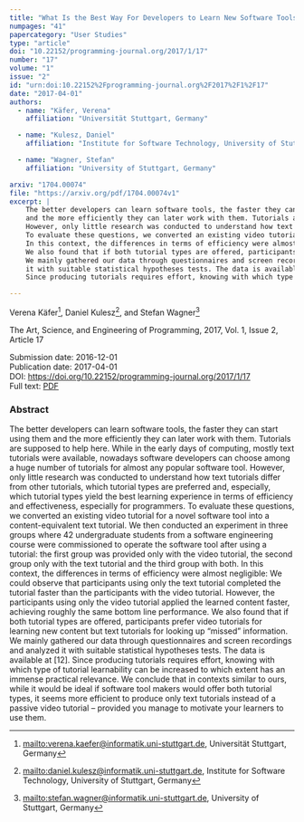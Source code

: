 ```yaml
---
title: "What Is the Best Way For Developers to Learn New Software Tools? An Empirical Comparison Between a Text and a Video Tutorial"
numpages: "41"
papercategory: "User Studies"
type: "article"
doi: "10.22152/programming-journal.org/2017/1/17"
number: "17"
volume: "1"
issue: "2"
id: "urn:doi:10.22152%2Fprogramming-journal.org%2F2017%2F1%2F17"
date: "2017-04-01"
authors: 
  - name: "Käfer, Verena"
    affiliation: "Universität Stuttgart, Germany"

  - name: "Kulesz, Daniel"
    affiliation: "Institute for Software Technology, University of Stuttgart, Germany"

  - name: "Wagner, Stefan"
    affiliation: "University of Stuttgart, Germany"

arxiv: "1704.00074"
file: "https://arxiv.org/pdf/1704.00074v1"
excerpt: |
    The better developers can learn software tools, the faster they can start using them
    and the more efficiently they can later work with them. Tutorials are supposed to help here. While in the early days of computing, mostly text tutorials were available, nowadays software developers can choose among a huge number of tutorials for almost any popular software tool.
    However, only little research was conducted to understand how text tutorials differ from other tutorials, which tutorial types are preferred and, especially, which tutorial types yield the best learning experience in terms of efficiency and effectiveness, especially for programmers.
    To evaluate these questions, we converted an existing video tutorial for a novel software tool into a content-equivalent text tutorial. We then conducted an experiment in three groups where 42 undergraduate students from a software engineering course were commissioned to operate the software tool after using a tutorial: the first group was provided only with the video tutorial, the second group only with the text tutorial and the third group with both.
    In this context, the differences in terms of efficiency were almost negligible: We could observe that participants using only the text tutorial completed the tutorial faster than the participants with the video tutorial. However, the participants using only the video tutorial applied the learned content faster, achieving roughly the same bottom line performance.
    We also found that if both tutorial types are offered, participants prefer video tutorials for learning new content but text tutorials for looking up “missed” information.
    We mainly gathered our data through questionnaires and screen recordings and analyzed
    it with suitable statistical hypotheses tests. The data is available at [12].
    Since producing tutorials requires effort, knowing with which type of tutorial learnability can be increased to which extent has an immense practical relevance. We conclude that in contexts similar to ours, while it would be ideal if software tool makers would offer both tutorial types, it seems more efficient to produce only text tutorials instead of a passive video tutorial – provided you manage to motivate your learners to use them.

---
```

Verena Käfer[^1], Daniel Kulesz[^2], and Stefan Wagner[^3]

The Art, Science, and Engineering of Programming, 2017, Vol. 1, Issue 2, Article 17

Submission date: 2016-12-01  
Publication date: 2017-04-01  
DOI: <https://doi.org/10.22152/programming-journal.org/2017/1/17>  
Full text: [PDF](https://arxiv.org/pdf/1704.00074v1)  


### Abstract
The better developers can learn software tools, the faster they can start using them
and the more efficiently they can later work with them. Tutorials are supposed to help here. While in the early days of computing, mostly text tutorials were available, nowadays software developers can choose among a huge number of tutorials for almost any popular software tool.
However, only little research was conducted to understand how text tutorials differ from other tutorials, which tutorial types are preferred and, especially, which tutorial types yield the best learning experience in terms of efficiency and effectiveness, especially for programmers.
To evaluate these questions, we converted an existing video tutorial for a novel software tool into a content-equivalent text tutorial. We then conducted an experiment in three groups where 42 undergraduate students from a software engineering course were commissioned to operate the software tool after using a tutorial: the first group was provided only with the video tutorial, the second group only with the text tutorial and the third group with both.
In this context, the differences in terms of efficiency were almost negligible: We could observe that participants using only the text tutorial completed the tutorial faster than the participants with the video tutorial. However, the participants using only the video tutorial applied the learned content faster, achieving roughly the same bottom line performance.
We also found that if both tutorial types are offered, participants prefer video tutorials for learning new content but text tutorials for looking up “missed” information.
We mainly gathered our data through questionnaires and screen recordings and analyzed
it with suitable statistical hypotheses tests. The data is available at [12].
Since producing tutorials requires effort, knowing with which type of tutorial learnability can be increased to which extent has an immense practical relevance. We conclude that in contexts similar to ours, while it would be ideal if software tool makers would offer both tutorial types, it seems more efficient to produce only text tutorials instead of a passive video tutorial – provided you manage to motivate your learners to use them.


[^1]: <mailto:verena.kaefer@informatik.uni-stuttgart.de>, Universität Stuttgart, Germany
[^2]: <mailto:daniel.kulesz@informatik.uni-stuttgart.de>, Institute for Software Technology, University of Stuttgart, Germany
[^3]: <mailto:stefan.wagner@informatik.uni-stuttgart.de>, University of Stuttgart, Germany
